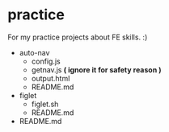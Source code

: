 # practice

For my practice projects about FE skills. :)

* auto-nav
  * config.js
  * getnav.js **( ignore it for safety reason )**
  * output.html
  * README.md
* figlet
	* figlet.sh
	* README.md
* README.md